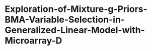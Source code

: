 # Exploration-of-Mixture-g-Priors-BMA-Variable-Selection-in-Generalized-Linear-Model-with-Microarray-D